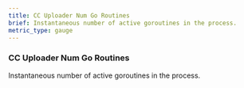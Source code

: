 ```yaml
---
title: CC Uploader Num Go Routines
brief: Instantaneous number of active goroutines in the process.
metric_type: gauge
---
```


### CC Uploader Num Go Routines

Instantaneous number of active goroutines in the process.